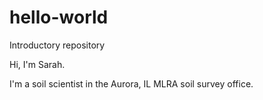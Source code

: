 # hello-world
Introductory repository

Hi, I'm Sarah.

I'm a soil scientist in the Aurora, IL MLRA soil survey office.  
